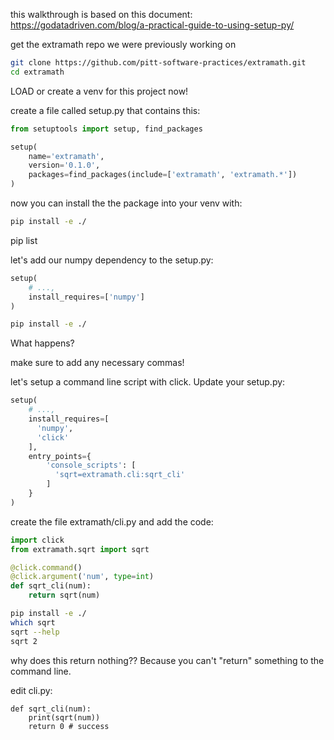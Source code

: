 this walkthrough is based on this document: https://godatadriven.com/blog/a-practical-guide-to-using-setup-py/


get the extramath repo we were previously working on

```bash
git clone https://github.com/pitt-software-practices/extramath.git
cd extramath
```

LOAD or create a venv for this project now!

create a file called setup.py that contains this:


```python
from setuptools import setup, find_packages

setup(
    name='extramath',
    version='0.1.0',
    packages=find_packages(include=['extramath', 'extramath.*'])
)
```

now you can install the the package into your venv with:

```bash
pip install -e ./
```

pip list

let's add our numpy dependency to the setup.py:

```python
setup(
    # ...,
    install_requires=['numpy']
)
```

```bash
pip install -e ./
```

What happens?

make sure to add any necessary commas!

let's setup a command line script with click. Update your setup.py:

```python
setup(
    # ...,
    install_requires=[
      'numpy',
      'click'
    ],
    entry_points={
        'console_scripts': [
          'sqrt=extramath.cli:sqrt_cli'
        ]
    }
)
```

create the file extramath/cli.py and add the code:

```python
import click
from extramath.sqrt import sqrt

@click.command()
@click.argument('num', type=int)
def sqrt_cli(num):
    return sqrt(num)
```

```bash
pip install -e ./
which sqrt
sqrt --help
sqrt 2
```

why does this return nothing?? Because you can't "return" something to the command line.

edit cli.py:

```
def sqrt_cli(num):
    print(sqrt(num))
    return 0 # success
```
